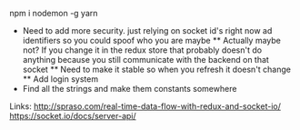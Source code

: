 npm i nodemon -g
yarn

* Need to add more security. just relying on socket id's right now ad identifiers so you could spoof who you are maybe
** Actually maybe not? If you change it in the redux store that probably doesn't do anything because you still communicate with the backend on that socket
** Need to make it stable so when you refresh it doesn't change
** Add login system
* Find all the strings and make them constants somewhere

Links:
http://spraso.com/real-time-data-flow-with-redux-and-socket-io/
https://socket.io/docs/server-api/